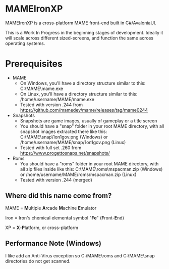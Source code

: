 # MAMEIronXP
MAMEIronXP is a cross-platform MAME front-end built in C#/AvaloniaUI.

This is a Work In Progress in the beginning stages of development.
Ideally it will scale across different sized-screens, and function the same across operating systems.



# Prerequisites
- MAME
  - On Windows, you'll have a directory structure similar to this: C:\MAME\mame.exe
  - On Linux, you'll have a directory structure similar to this: /home/username/MAME/mame.exe
  - Tested with version .244 from https://github.com/mamedev/mame/releases/tag/mame0244
- Snapshots
  - Snapshots are game images, usually of gameplay or a title screen
  - You should have a "snap" folder in your root MAME directory, with all snapshot images extracted there like this: C:\MAME\snap\1on1gov.png (Windows) or /home/username/MAME/snap/1on1gov.png (Linux)
  - Tested with full set .260 from https://www.progettosnaps.net/snapshots/
- Roms
  - You should have a "roms" folder in your root MAME directory, with all zip files inside like this: C:\MAME\roms\mspacman.zip (Windows) or /home/username/MAME/roms/mspacman.zip (Linux)
  - Tested with version .244 (merged)

## Where did this name come from?
MAME = **M**ultiple **A**rcade **M**achine **E**mulator

Iron = Iron's chemical elemental symbol "**Fe**" (**F**ront-**E**nd)

XP = **X**-**P**latform, or cross-platform


## Performance Note (Windows)
I like add an Anti-Virus exception so C:\MAME\roms and C:\MAME\snap directories do not get scanned.